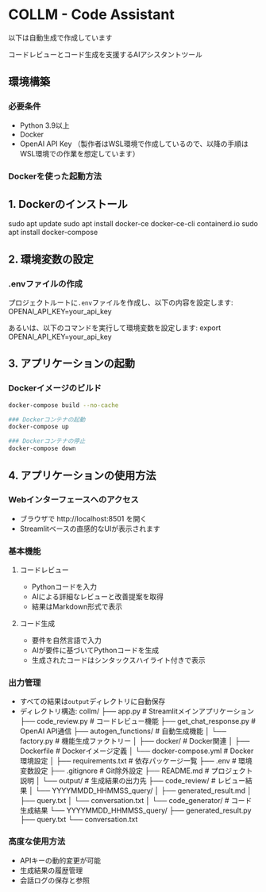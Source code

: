 # COLLM - Code Assistant
以下は自動生成で作成しています

コードレビューとコード生成を支援するAIアシスタントツール

## 環境構築

### 必要条件
- Python 3.9以上
- Docker
- OpenAI API Key
（製作者はWSL環境で作成しているので、以降の手順はWSL環境での作業を想定しています）

### Dockerを使った起動方法

## 1. Dockerのインストール

sudo apt update
sudo apt install docker-ce docker-ce-cli containerd.io
sudo apt install docker-compose


## 2. 環境変数の設定

### .envファイルの作成
プロジェクトルートに`.env`ファイルを作成し、以下の内容を設定します:
OPENAI_API_KEY=your_api_key

あるいは、以下のコマンドを実行して環境変数を設定します:
export OPENAI_API_KEY=your_api_key


## 3. アプリケーションの起動

### Dockerイメージのビルド
```bash
docker-compose build --no-cache

### Dockerコンテナの起動
docker-compose up

### Dockerコンテナの停止
docker-compose down
```

## 4. アプリケーションの使用方法

### Webインターフェースへのアクセス
- ブラウザで http://localhost:8501 を開く
- Streamlitベースの直感的なUIが表示されます

### 基本機能
1. コードレビュー
   - Pythonコードを入力
   - AIによる詳細なレビューと改善提案を取得
   - 結果はMarkdown形式で表示

2. コード生成
   - 要件を自然言語で入力
   - AIが要件に基づいてPythonコードを生成
   - 生成されたコードはシンタックスハイライト付きで表示

### 出力管理
- すべての結果は`output`ディレクトリに自動保存
- ディレクトリ構造:
collm/ 
├── app.py # Streamlitメインアプリケーション 
├── code_review.py # コードレビュー機能 
├── get_chat_response.py # OpenAI API通信 
├── autogen_functions/ # 自動生成機能 
│ └── factory.py # 機能生成ファクトリー 
│ ├── docker/ # Docker関連 
│ ├── Dockerfile # Dockerイメージ定義 
│ └── docker-compose.yml # Docker環境設定 
│ ├── requirements.txt # 依存パッケージ一覧 
├── .env # 環境変数設定 
├── .gitignore # Git除外設定 
├── README.md # プロジェクト説明 
│ └── output/ # 生成結果の出力先 
├── code_review/ # レビュー結果 
│ └── YYYYMMDD_HHMMSS_query/ 
│ ├── generated_result.md 
│ ├── query.txt 
│ └── conversation.txt 
│ └── code_generator/ # コード生成結果 
└── YYYYMMDD_HHMMSS_query/ 
├── generated_result.py 
├── query.txt 
└── conversation.txt

### 高度な使用方法
- APIキーの動的変更が可能
- 生成結果の履歴管理
- 会話ログの保存と参照